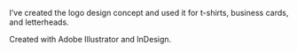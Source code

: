 I’ve created the logo design concept and used it for t-shirts, business cards, and letterheads. 

Created with Adobe Illustrator and InDesign.